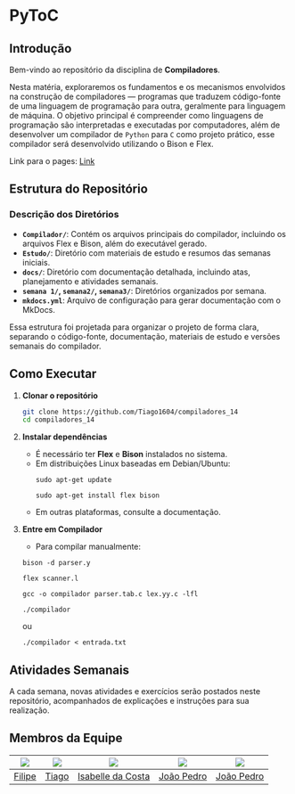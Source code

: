 # PyToC

## Introdução

Bem-vindo ao repositório da disciplina de **Compiladores**.

Nesta matéria, exploraremos os fundamentos e os mecanismos envolvidos na construção de compiladores — programas que traduzem código-fonte de uma linguagem de programação para outra, geralmente para linguagem de máquina.
O objetivo principal é compreender como linguagens de programação são interpretadas e executadas por computadores, além de desenvolver um compilador de `Python` para `C` como projeto prático, esse compilador será desenvolvido utilizando o Bison e Flex.

Link para o pages: [Link](https://tiago1604.github.io/compiladores_14/)

## Estrutura do Repositório

### Descrição dos Diretórios

- **`Compilador/`**: Contém os arquivos principais do compilador, incluindo os arquivos Flex e Bison, além do executável gerado.
- **`Estudo/`**: Diretório com materiais de estudo e resumos das semanas iniciais.
- **`docs/`**: Diretório com documentação detalhada, incluindo atas, planejamento e atividades semanais.
- **`semana 1/`, `semana2/`, `semana3/`**: Diretórios organizados por semana.
- **`mkdocs.yml`**: Arquivo de configuração para gerar documentação com o MkDocs.

Essa estrutura foi projetada para organizar o projeto de forma clara, separando o código-fonte, documentação, materiais de estudo e versões semanais do compilador.

## Como Executar
1. **Clonar o repositório**
   ```bash
   git clone https://github.com/Tiago1604/compiladores_14
   cd compiladores_14
   ```

2. **Instalar dependências**
   - É necessário ter **Flex** e **Bison** instalados no sistema.  
   - Em distribuições Linux baseadas em Debian/Ubuntu:
     ```
     sudo apt-get update
     ```
     ```
     sudo apt-get install flex bison
     ```
   - Em outras plataformas, consulte a documentação.

3. **Entre em Compilador**
    - Para compilar manualmente:
    ```
    bison -d parser.y
    ```
    ```
    flex scanner.l
    ```
    ```
    gcc -o compilador parser.tab.c lex.yy.c -lfl
    ```

    ```
    ./compilador
    ```
    ou
    ```
    ./compilador < entrada.txt
    ```

## Atividades Semanais

A cada semana, novas atividades e exercícios serão postados neste repositório, acompanhados de explicações e instruções para sua realização.

## Membros da Equipe
| [![](https://avatars.githubusercontent.com/fbressa)](https://github.com/fbressa) | [![](https://avatars.githubusercontent.com/Tiago1604)](https://github.com/Tiago1604) | [![](https://avatars.githubusercontent.com/isacostaf)](https://github.com/isacostaf) | [![](https://avatars.githubusercontent.com/johnaopedro)](https://github.com/johnaopedro) | [![](https://avatars.githubusercontent.com/JoaoPedro2206)](https://github.com/JoaoPedro2206) |
|:--:|:--:|:--:|:--:|:--:|
| [Filipe](https://github.com/fbressa) | [Tiago](https://github.com/Tiago1604) | [Isabelle da Costa](https://github.com/isacostaf) | [João Pedro](https://github.com/johnaopedro) | [João Pedro](https://github.com/JoaoPedro2206) |
